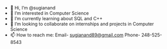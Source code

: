- 👋 Hi, I’m @sugianand
- 👀 I’m interested in Computer Science
- 🌱 I’m currently learning about SQL and C++
- 💞️ I’m looking to collaborate on internships and projects in Computer Science 
- 📫 How to reach me: Email- sugianand89@gmail.com Phone- 248-525-8543

<!---
sugianand/sugianand is a ✨ special ✨ repository because its `README.md` (this file) appears on your GitHub profile.
You can click the Preview link to take a look at your changes.
--->
